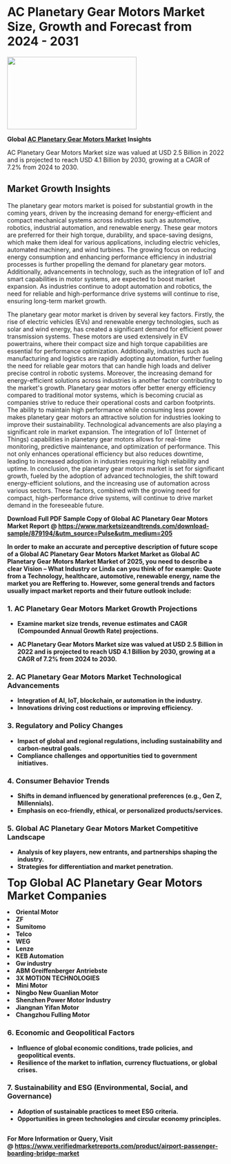 <H1>AC Planetary Gear Motors Market Size, Growth and Forecast from 2024 - 2031</H1><img class="aligncenter size-medium wp-image-584254" src="https://thirdeyenews.in/wp-content/uploads/2024/09/Global-Market-Research-300x168.jpeg" alt="" width="300" height="168" /><p><strong>Global&nbsp;<a href="https://www.marketsizeandtrends.com/download-sample/879194/&amp;utm_source=Pulse&amp;utm_medium=205">AC Planetary Gear Motors Market</a> Insights</strong></p><p>AC Planetary Gear Motors Market size was valued at USD 2.5 Billion in 2022 and is projected to reach USD 4.1 Billion by 2030, growing at a CAGR of 7.2% from 2024 to 2030.</p><p><h2>Market Growth Insights</h2> <p>The planetary gear motors market is poised for substantial growth in the coming years, driven by the increasing demand for energy-efficient and compact mechanical systems across industries such as automotive, robotics, industrial automation, and renewable energy. These gear motors are preferred for their high torque, durability, and space-saving designs, which make them ideal for various applications, including electric vehicles, automated machinery, and wind turbines. The growing focus on reducing energy consumption and enhancing performance efficiency in industrial processes is further propelling the demand for planetary gear motors. Additionally, advancements in technology, such as the integration of IoT and smart capabilities in motor systems, are expected to boost market expansion. As industries continue to adopt automation and robotics, the need for reliable and high-performance drive systems will continue to rise, ensuring long-term market growth.</p> <p><strong></strong></p> <p>The planetary gear motor market is driven by several key factors. Firstly, the rise of electric vehicles (EVs) and renewable energy technologies, such as solar and wind energy, has created a significant demand for efficient power transmission systems. These motors are used extensively in EV powertrains, where their compact size and high torque capabilities are essential for performance optimization. Additionally, industries such as manufacturing and logistics are rapidly adopting automation, further fueling the need for reliable gear motors that can handle high loads and deliver precise control in robotic systems. Moreover, the increasing demand for energy-efficient solutions across industries is another factor contributing to the market's growth. Planetary gear motors offer better energy efficiency compared to traditional motor systems, which is becoming crucial as companies strive to reduce their operational costs and carbon footprints. The ability to maintain high performance while consuming less power makes planetary gear motors an attractive solution for industries looking to improve their sustainability. Technological advancements are also playing a significant role in market expansion. The integration of IoT (Internet of Things) capabilities in planetary gear motors allows for real-time monitoring, predictive maintenance, and optimization of performance. This not only enhances operational efficiency but also reduces downtime, leading to increased adoption in industries requiring high reliability and uptime. In conclusion, the planetary gear motors market is set for significant growth, fueled by the adoption of advanced technologies, the shift toward energy-efficient solutions, and the increasing use of automation across various sectors. These factors, combined with the growing need for compact, high-performance drive systems, will continue to drive market demand in the foreseeable future.</p> <p><strong></p><p><span class=""><strong>Download Full PDF Sample Copy of Global AC Planetary Gear Motors Market Report</strong> @ <a href="https://www.marketsizeandtrends.com/download-sample/879194/&amp;utm_source=Pulse&amp;utm_medium=205" target="_blank">https://www.marketsizeandtrends.com/download-sample/879194/&amp;utm_source=Pulse&amp;utm_medium=205</a></span></p><p>In order to make an accurate and perceptive description of future scope of a Global&nbsp;AC Planetary Gear Motors Market Market as Global&nbsp;AC Planetary Gear Motors Market Market of 2025, you need to describe a clear Vision &ndash; What Industry or Linda can you think of for example: Quote from a Technology, healthcare, automotive, renewable energy, name the market you are Reffering to. However, some general trends and factors usually impact market reports and their future outlook include:</p><h3>1.&nbsp;<strong>AC Planetary Gear Motors Market Growth Projections</strong></h3><ul><li>Examine market size trends, revenue estimates and CAGR (Compounded Annual Growth Rate) projections.</li><li><p>AC Planetary Gear Motors Market size was valued at USD 2.5 Billion in 2022 and is projected to reach USD 4.1 Billion by 2030, growing at a CAGR of 7.2% from 2024 to 2030.</p></li></ul><h3>2.&nbsp;<strong>AC Planetary Gear Motors Market Technological Advancements</strong></h3><ul><li>Integration of AI, IoT, blockchain, or automation in the industry.</li><li>Innovations driving cost reductions or improving efficiency.</li></ul><h3>3.&nbsp;<strong>Regulatory and Policy Changes</strong></h3><ul><li>Impact of global and regional regulations, including sustainability and carbon-neutral goals.</li><li>Compliance challenges and opportunities tied to government initiatives.</li></ul><h3>4.&nbsp;<strong>Consumer Behavior Trends</strong></h3><ul><li>Shifts in demand influenced by generational preferences (e.g., Gen Z, Millennials).</li><li>Emphasis on eco-friendly, ethical, or personalized products/services.</li></ul><h3>5.&nbsp;<strong>Global AC Planetary Gear Motors Market Competitive Landscape</strong></h3><ul><li>Analysis of key players, new entrants, and partnerships shaping the industry.</li><li>Strategies for differentiation and market penetration.</li></ul><p data-pm-slice="1 1 []"><span style="color: inherit; font-family: inherit; font-size: 25px;">Top Global AC Planetary Gear Motors Market Companies</span></p><div class="" data-test-id=""><p><li>Oriental Motor</li><li> ZF</li><li> Sumitomo</li><li> Telco</li><li> WEG</li><li> Lenze</li><li> KEB Automation</li><li> Gw industry</li><li> ABM Greiffenberger Antriebste</li><li> 3X MOTION TECHNOLOGIES</li><li> Mini Motor</li><li> Ningbo New Guanlian Motor</li><li> Shenzhen Power Motor Industry</li><li> Jiangnan Yifan Motor</li><li> Changzhou Fulling Motor</li></p></div><h3>6.&nbsp;<strong>Economic and Geopolitical Factors</strong></h3><ul><li>Influence of global economic conditions, trade policies, and geopolitical events.</li><li>Resilience of the market to inflation, currency fluctuations, or global crises.</li></ul><h3>7.&nbsp;<strong>Sustainability and ESG (Environmental, Social, and Governance)</strong></h3><ul><li>Adoption of sustainable practices to meet ESG criteria.</li><li>Opportunities in green technologies and circular economy principles.</li></ul><h2><strong style="font-size: 14px;">For More Information or Query, Visit @&nbsp;</strong><a style="background-color: #ffffff; font-size: 14px;" href="https://www.marketsizeandtrends.com/report/ac-planetary-gear-motors-market/" target="_blank">https://www.verifiedmarketreports.com/product/airport-passenger-boarding-bridge-market</a></h2>
